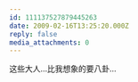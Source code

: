 ```yaml
---
id: 111137527879445263
date: 2009-02-16T13:25:20.000Z
reply: false
media_attachments: 0
---
```


这些大人…比我想象的要八卦…

